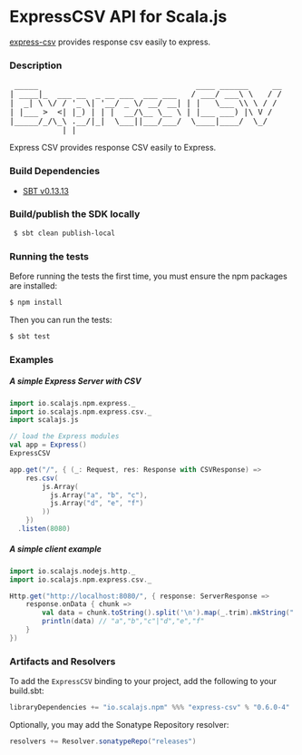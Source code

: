 ExpressCSV API for Scala.js
================================
[express-csv](https://www.npmjs.com/package/express-csv) provides response csv easily to express.

### Description

<pre>
 _____                                 ____ ______     __
| ____|_  ___ __  _ __ ___  ___ ___   / ___/ ___\ \   / /
|  _| \ \/ / '_ \| '__/ _ \/ __/ __| | |   \___ \\ \ / / 
| |___ >  <| |_) | | |  __/\__ \__ \ | |___ ___) |\ V /  
|_____/_/\_\ .__/|_|  \___||___/___/  \____|____/  \_/   
           |_|                                                      
</pre>

Express CSV provides response CSV easily to Express.

### Build Dependencies

* [SBT v0.13.13](http://www.scala-sbt.org/download.html)

### Build/publish the SDK locally

```bash
 $ sbt clean publish-local
```

### Running the tests

Before running the tests the first time, you must ensure the npm packages are installed:

```bash
$ npm install
```

Then you can run the tests:

```bash
$ sbt test
```

### Examples

##### A simple Express Server with CSV

```scala
import io.scalajs.npm.express._
import io.scalajs.npm.express.csv._
import scalajs.js

// load the Express modules
val app = Express()
ExpressCSV

app.get("/", { (_: Request, res: Response with CSVResponse) =>
    res.csv(
        js.Array(
          js.Array("a", "b", "c"),
          js.Array("d", "e", "f")
        ))
    })
  .listen(8080)
```

##### A simple client example

```scala
import io.scalajs.nodejs.http._
import io.scalajs.npm.express.csv._

Http.get("http://localhost:8080/", { response: ServerResponse =>
    response.onData { chunk =>
        val data = chunk.toString().split('\n').map(_.trim).mkString("|")
        println(data) // "a","b","c"|"d","e","f"
    }
})
```

### Artifacts and Resolvers

To add the `ExpressCSV` binding to your project, add the following to your build.sbt:  

```sbt
libraryDependencies += "io.scalajs.npm" %%% "express-csv" % "0.6.0-4"
```

Optionally, you may add the Sonatype Repository resolver:

```sbt   
resolvers += Resolver.sonatypeRepo("releases") 
```